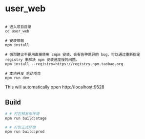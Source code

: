 # user_web


```

# 进入项目目录
cd user_web

# 安装依赖
npm install

# 强烈建议不要用直接使用 cnpm 安装，会有各种诡异的 bug，可以通过重新指定 registry 来解决 npm 安装速度慢的问题。
npm install --registry=https://registry.npm.taobao.org

# 本地开发 启动项目
npm run dev
```

This will automatically open http://localhost:9528

## Build

```bash
# # 打包预发布环境
npm run build:stage

# # 打包正式环境
npm run build:prod
```

